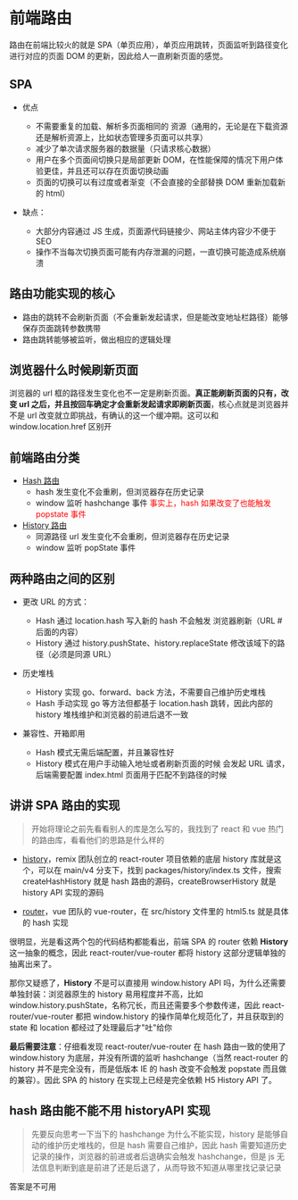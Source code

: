 # 前端路由

路由在前端比较火的就是 SPA（单页应用），单页应用跳转，页面监听到路径变化进行对应的页面 DOM 的更新，因此给人一直刷新页面的感觉。

## SPA

- 优点

  - 不需要重复的加载、解析多页面相同的 资源（通用的，无论是在下载资源还是解析资源上，比如状态管理多页面可以共享）
  - 减少了单次请求服务器的数据量（只请求核心数据）
  - 用户在多个页面间切换只是局部更新 DOM，在性能保障的情况下用户体验更佳，并且还可以存在页面切换动画
  - 页面的切换可以有过度或者渐变（不会直接的全部替换 DOM 重新加载新的 html）

- 缺点：
  - 大部分内容通过 JS 生成，页面源代码链接少、网站主体内容少不便于 SEO
  - 操作不当每次切换页面可能有内存泄漏的问题，一直切换可能造成系统崩溃

## 路由功能实现的核心

- 路由的跳转不会刷新页面（不会重新发起请求，但是能改变地址栏路径）能够保存页面跳转参数携带
- 路由跳转能够被监听，做出相应的逻辑处理

## 浏览器什么时候刷新页面

浏览器的 url 框的路径发生变化也不一定是刷新页面。**真正能刷新页面的只有，改变 url 之后，并且按回车确定才会重新发起请求即刷新页面**，核心点就是浏览器并不是 url 改变就立即挑战，有确认的这一个缓冲期。这可以和 window.location.href 区别开

## 前端路由分类

- [Hash 路由](./HashRouter.md)
  - hash 发生变化不会重刷，但浏览器存在历史记录
  - window 监听 hashchange 事件 <font color="red">事实上，hash 如果改变了也能触发 popstate 事件</font>
- [History 路由](./HistoryRouter.md)
  - 同源路径 url 发生变化不会重刷，但浏览器存在历史记录
  - window 监听 popState 事件

## 两种路由之间的区别

- 更改 URL 的方式：
  - Hash 通过 location.hash 写入新的 hash 不会触发 浏览器刷新（URL # 后面的内容）
  - History 通过 history.pushState、history.replaceState 修改该域下的路径（必须是同源 URL）
- 历史堆栈

  - History 实现 go、forward、back 方法，不需要自己维护历史堆栈
  - Hash 手动实现 go 等方法但都基于 location.hash 跳转，因此内部的 history 堆栈维护和浏览器的前进后退不一致

- 兼容性、开箱即用
  - Hash 模式无需后端配置，并且兼容性好
  - History 模式在用户手动输入地址或者刷新页面的时候 会发起 URL 请求，后端需要配置 index.html 页面用于匹配不到路径的时候

## 讲讲 SPA 路由的实现

> 开始将理论之前先看看别人的库是怎么写的，我找到了 react 和 vue 热门的路由库，看看他们的思路是什么样的

- [history](https://github.com/remix-run/history)，remix 团队创立的 react-router 项目依赖的底层 history 库就是这个，可以在 main/v4 分支下，找到 packages/history/index.ts 文件，搜索 createHashHistory 就是 hash 路由的源码，createBrowserHistory 就是 history API 实现的源码

- [router](https://github.com/vuejs/router/tree/main/src/history)，vue 团队的 vue-router，在 src/history 文件里的 html5.ts 就是具体的 hash 实现

很明显，光是看这两个包的代码结构都能看出，前端 SPA 的 router 依赖 **History** 这一抽象的概念，因此 react-router/vue-router 都将 history 这部分逻辑单独的抽离出来了。

那你又疑惑了，**History** 不是可以直接用 window.history API 吗，为什么还需要单独封装：浏览器原生的 history 易用程度并不高，比如 window.history.pushState，名称冗长，而且还需要多个参数传递，因此 react-router/vue-router 都把 window.history 的操作简单化规范化了，并且获取到的 state 和 location 都经过了处理最后才"吐"给你

**最后需要注意**：仔细看发现 react-router/vue-router 在 hash 路由一致的使用了 window.history 为底层，并没有所谓的监听 hashchange（当然 react-router 的 history 并不是完全没有，而是低版本 IE 的 hash 改变不会触发 popstate 而且做的兼容）。因此 SPA 的 history 在实现上已经是完全依赖 H5 History API 了。

## hash 路由能不能不用 historyAPI 实现

> 先要反向思考一下当下的 hashchange 为什么不能实现，history 是能够自动的维护历史堆栈的，但是 hash 需要自己维护，因此 hash 需要知道历史记录的操作，浏览器的前进或者后退确实会触发 hashchange，但是 js 无法信息判断到底是前进了还是后退了，从而导致不知道从哪里找记录记录

答案是不可用
